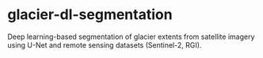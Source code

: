 # glacier-dl-segmentation
Deep learning-based segmentation of glacier extents from satellite imagery using U-Net and remote sensing datasets (Sentinel-2, RGI). 
